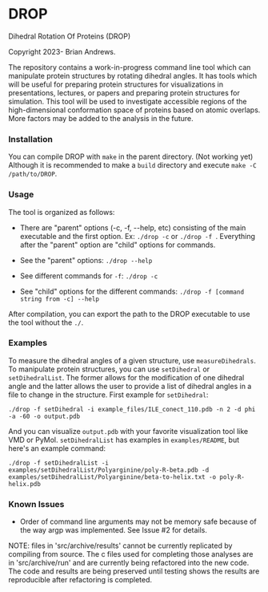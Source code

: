 # DROP
Dihedral Rotation Of Proteins (DROP)

Copyright 2023- Brian Andrews.

The repository contains a work-in-progress command line tool which can manipulate protein structures by rotating dihedral angles. It has tools which will be useful for preparing protein structures for visualizations in presentations, lectures, or papers and preparing protein structures for simulation. This tool will be used to investigate accessible regions of the high-dimensional conformation space of proteins based on atomic overlaps. More factors may be added to the analysis in the future.

### Installation

You can compile DROP with ```make``` in the parent directory. (Not working yet) Although it is recommended to make a ```build``` directory and execute ```make -C /path/to/DROP```.

### Usage

The tool is organized as follows:
- There are "parent" options (-c, -f, --help, etc) consisting of the main executable and the first option. Ex: ```./drop -c``` or ```./drop -f ```. Everything after the "parent" option are "child" options for commands.

- See the "parent" options: ```./drop --help```

- See different commands for ```-f```: ```./drop -c```

- See "child" options for the different commands: ```./drop -f [command string from -c] --help```

After compilation, you can export the path to the DROP executable to use the tool without the ```./```.

### Examples

To measure the dihedral angles of a given structure, use ```measureDihedrals```. To manipulate protein structures, you can use ```setDihedral``` or ```setDihedralList```. The former allows for the modification of one dihedral angle and the latter allows the user to provide a list of dihedral angles in a file to change in the structure. First example for ```setDihedral```:

```./drop -f setDihedral -i example_files/ILE_conect_110.pdb -n 2 -d phi -a -60 -o output.pdb```

And you can visualize ```output.pdb``` with your favorite visualization tool like VMD or PyMol. ```setDihedralList``` has examples in ```examples/README```, but here's an example command:

```./drop -f setDihedralList -i examples/setDihedralList/Polyarginine/poly-R-beta.pdb -d examples/setDihedralList/Polyarginine/beta-to-helix.txt -o poly-R-helix.pdb```

### Known Issues

- Order of command line arguments may not be memory safe because of the way argp was implemented. See Issue #2 for details.

NOTE: files in 'src/archive/results' cannot be currently replicated by compiling from source. The c files used for completing those analyses are in 'src/archive/run' and are currently being refactored into the new code. The code and results are being preserved until testing shows the results are reproducible after refactoring is completed.
